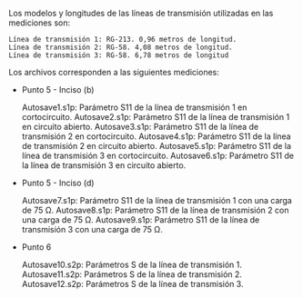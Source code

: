 Los modelos y longitudes de las líneas de transmisión utilizadas en las mediciones son:

    Línea de transmisión 1: RG-213. 0,96 metros de longitud.
    Línea de transmisión 2: RG-58. 4,08 metros de longitud.
    Línea de transmisión 3: RG-58. 6,78 metros de longitud

Los archivos corresponden a las siguientes mediciones:

* Punto 5 - Inciso (b)

    Autosave1.s1p: Parámetro S11 de la línea de transmisión 1 en cortocircuito.
    Autosave2.s1p: Parámetro S11 de la línea de transmisión 1 en circuito abierto.
    Autosave3.s1p: Parámetro S11 de la línea de transmisión 2 en cortocircuito.
    Autosave4.s1p: Parámetro S11 de la línea de transmisión 2 en circuito abierto.
    Autosave5.s1p: Parámetro S11 de la línea de transmisión 3 en cortocircuito.
    Autosave6.s1p: Parámetro S11 de la línea de transmisión 3 en circuito abierto.

* Punto 5 - Inciso (d)

    Autosave7.s1p: Parámetro S11 de la línea de transmisión 1 con una carga de 75 Ω.
    Autosave8.s1p: Parámetro S11 de la línea de transmisión 2 con una carga de 75 Ω.
    Autosave9.s1p: Parámetro S11 de la línea de transmisión 3 con una carga de 75 Ω.
 
 * Punto 6
   
    Autosave10.s2p: Parámetros S de la línea de transmisión 1.
    Autosave11.s2p: Parámetros S de la línea de transmisión 2.
    Autosave12.s2p: Parámetros S de la línea de transmisión 3.
